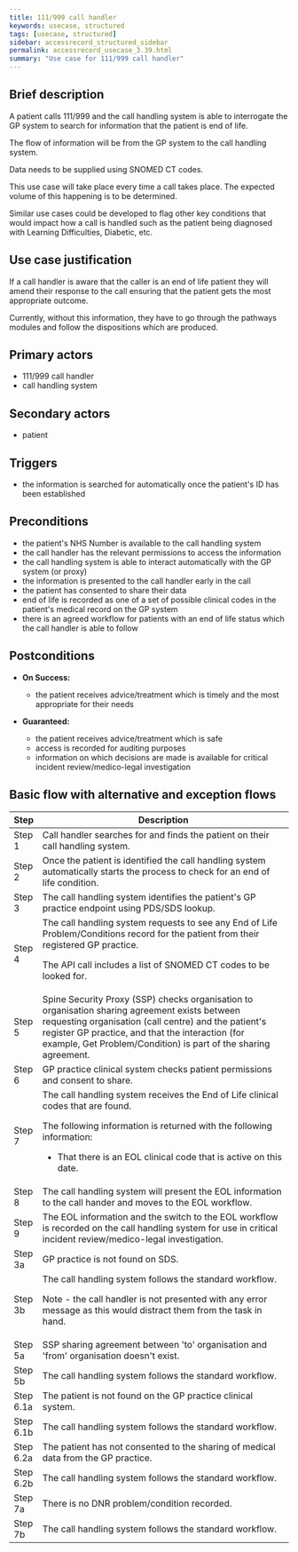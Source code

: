 ```yaml
---
title: 111/999 call handler
keywords: usecase, structured
tags: [usecase, structured] 
sidebar: accessrecord_structured_sidebar
permalink: accessrecord_usecase_3.39.html
summary: "Use case for 111/999 call handler"
---
```


## Brief description 

A patient calls 111/999 and the call handling system is able to interrogate the GP system to search for information that the patient is end of life.

The flow of information will be from the GP system to the call handling system.

Data needs to be supplied using SNOMED CT codes.

This use case will take place every time a call takes place. The expected volume of this happening is to be determined.

Similar use cases could be developed to flag other key conditions that would impact how a call is handled such as the patient being diagnosed with Learning Difficulties, Diabetic, etc.

## Use case justification 

If a call handler is aware that the caller is an end of life patient they will amend their response to the call ensuring that the patient gets the most appropriate outcome.

Currently, without this information, they have to go through the pathways modules and follow the dispositions which are produced.

## Primary actors 

- 111/999 call handler
- call handling system

## Secondary actors 

- patient

## Triggers 

- the information is searched for automatically once the patient's ID has been established

## Preconditions 

  - the patient's NHS Number is available to the call handling system
  - the call handler has the relevant permissions to access the information
  - the call handling system is able to interact automatically with the GP system (or proxy)
  - the information is presented to the call handler early in the call
  - the patient has consented to share their data
  - end of life is recorded as one of a set of possible clinical codes in the patient's medical record on the GP system
  - there is an agreed workflow for patients with an end of life status which the call handler is able to follow

## Postconditions 

  - **On Success:**
    
      - the patient receives advice/treatment which is timely and the most appropriate for their needs

  - **Guaranteed:**

	- the patient receives advice/treatment which is safe
	- access is recorded for auditing purposes
	- information on which decisions are made is available for critical incident review/medico-legal investigation

## Basic flow with alternative and exception flows 

<table>
<thead>
<tr class="header">
<th width="10%"><strong>Step</strong></th>
<th><strong>Description</strong></th>
</tr>
</thead>
<tbody>
<tr class="even">
<td>Step 1</td>
<td>Call handler searches for and finds the patient on their call handling system.</td>
</tr>
<tr class="odd">
<td>Step 2</td>
<td>Once the patient is identified the call handling system automatically starts the process to check for an end of life condition.</td>
</tr>
<tr class="even">
<td>Step 3</td>
<td>The call handling system identifies the patient's GP practice endpoint using PDS/SDS lookup.</td>
</tr>
<tr class="odd">
<td>Step 4</td>
<td>The call handling system requests to see any End of Life Problem/Conditions record for the patient from their registered GP practice.
<p>The API call includes a list of SNOMED CT codes to be looked for.</p></td>
</tr>
<tr class="even">
<td>Step 5</td>
<td>Spine Security Proxy (SSP) checks organisation to organisation sharing agreement exists between requesting organisation (call centre) and the patient's register GP practice, and that the interaction (for example, Get Problem/Condition) is part of the sharing agreement.</td>
</tr>
<tr class="odd">
<td>Step 6</td>
<td>GP practice clinical system checks patient permissions and consent to share.</td>
</tr>
<tr class="even">
<td>Step 7</td>
<td>The call handling system receives the End of Life clinical codes that are found.
<p>The following information is returned with the following information:</p>
<ul>
<li><p>That there is an EOL clinical code that is active on this date.</p></li>
</ul></td>
</tr>
<tr class="odd">
<td>Step 8</td>
<td>The call handling system will present the EOL information to the call hander and moves to the EOL workflow.</td>
</tr>
<tr class="even">
<td>Step 9</td>
<td>The EOL information and the switch to the EOL workflow is recorded on the call handling system for use in critical incident review/medico-legal investigation.</td>
</tr>
<tr class="odd">
<td>Step 3a</td>
<td>GP practice is not found on SDS.</td>
</tr>
<tr class="even">
<td>Step 3b</td>
<td>The call handling system follows the standard workflow.
<p>Note - the call handler is not presented with any error message as this would distract them from the task in hand.</p></td>
</tr>
<tr class="odd">
<td>Step 5a</td>
<td>SSP sharing agreement between 'to' organisation and 'from' organisation doesn't exist.</td>
</tr>
<tr class="even">
<td>Step 5b</td>
<td>The call handling system follows the standard workflow.</td>
</tr>
<tr class="odd">
<td>Step 6.1a</td>
<td>The patient is not found on the GP practice clinical system.</td>
</tr>
<tr class="even">
<td>Step 6.1b</td>
<td>The call handling system follows the standard workflow.</td>
</tr>
<tr class="odd">
<td>Step 6.2a</td>
<td>The patient has not consented to the sharing of medical data from the GP practice.</td>
</tr>
<tr class="even">
<td>Step 6.2b</td>
<td>The call handling system follows the standard workflow.</td>
</tr>
<tr class="odd">
<td>Step 7a</td>
<td>There is no DNR problem/condition recorded.</td>
</tr>
<tr class="even">
<td>Step 7b</td>
<td>The call handling system follows the standard workflow.</td>
</tr>
</tbody>
</table>

